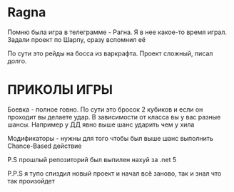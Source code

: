 # Ragna

Помню была игра в телеграмме - Рагна. Я в нее какое-то время играл. Задали проект по Шарпу, сразу вспомнил её

По сути это рейды на босса из варкрафта. Проект сложный, писал долго.

# ПРИКОЛЫ ИГРЫ

Боевка - полное говно. По сути это бросок 2 кубиков и если он проходит вы делаете удар. В зависимости от класса вы у вас
разные шансы. Например у ДД явно выше шанс ударить чем у хила

Модификаторы - нужны для того чтобы был выше шанс выполнить Chance-Based действие

P.S прошлый репозиторий был выпилен нахуй за .net 5

P.P.S я тупо спиздил новый проект и начал всё заново, так и знал что так произойдет

